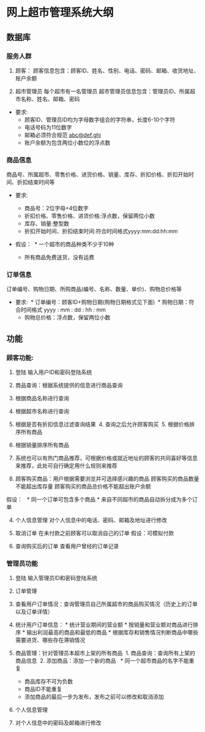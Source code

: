 # 网上超市管理系统大纲
## 数据库
### 服务人群
1. 顾客：
  顾客信息包含：顾客ID、姓名、性别、电话、密码、邮箱、收货地址、账户余额

2. 超市管理员
  每个超市有一名管理员
  超市管理员信息包含：管理员ID、所属超市名称、姓名、邮箱、密码

* 要求:
  * 顾客ID、管理员ID均为字母数字组合的字符串，长度6-10个字符
  * 电话号码为11位数字
  * 邮箱必须符合规范 abc@def.ghi
  * 账户余额为包含两位小数位的浮点数

### 商品信息
商品号、所属超市、零售价格、进货价格、销量、库存、折扣价格、折扣开始时间、折扣结束时间等

* 要求:
  * 商品号：2位字母+4位数字
  * 折扣价格、零售价格、进货价格:浮点数，保留两位小数
  * 库存、销量:整型数
  * 折扣开始时间、折扣结束时间:符合时间格式yyyy:mm:dd:hh:mm

* 假设：
  * 一个超市的商品种类不少于10种
  * 所有商品免费送货，没有运费

### 订单信息
订单编号、购物日期、所购商品(编号、名称、数量、单价)、购物总价格等

* 要求:
  * 订单编号：顾客ID+购物日期(购物日期格式见下面)
  * 购物日期：符合时间格式 yyyy : mm : dd : hh : mm
  * 购物总价格：浮点数，保留两位小数

## 功能
### 顾客功能:
1. 登陆
  输入用户ID和密码登陆系统

2. 商品查询：根据系统提供的信息进行商品查询
  1. 根据商品名称进行查询
  2. 根据超市名称进行查询
  3. 根据是否有折扣信息过滤查询结果
  4. 查询之后允许顾客购买
  5. 根据价格排序所有商品
  6. 根据销量排序所有商品
  7. 系统也可以有热门商品推荐，可根据价格或就近地址的顾客的共同喜好等信息来推荐，此处可自行确定用什么规则来推荐

3. 顾客购买商品：用户根据需要浏览并可选择感兴趣的商品
  顾客购买的商品数量不能超出库存量
  顾客购买的商品总价格不能超出账户余额

  假设：
    * 同一个订单可包含多个商品
    * 来自不同超市的商品自动拆分成为多个订单

4. 个人信息管理
  对个人信息中的电话、密码、邮箱及地址进行修改

5. 取消订单
  在未付款之前顾客可以取消自己的订单
  假设：可模拟付款

6. 查询购买后的订单
  查看用户曾经的订单记录

### 管理员功能

1. 登陆
  输入管理员ID和密码登陆系统

2. 订单管理
  1. 查看用户订单情况：查询管理员自己所属超市的商品购买情况（历史上的订单以及订单详情）

  2. 统计用户订单信息：
    * 统计营业期间的营业额
    * 按销量和营业额对商品进行排序
    * 输出利润最高的商品和最低的商品
    * 根据库存和销售情况判断商品中哪些需要进货、哪些存在滞销情况

3. 商品管理：针对管理员本超市上架的所有商品
  1. 商品查询：查询所有上架的商品信息
  2. 添加商品：添加一个新的商品
    * 同一个超市商品的名字不能重复
    * 商品库存不可为负数
    * 商品ID不能重复
    * 添加商品的最后一步为发布，发布之前可以修改和取消添加

4. 个人信息管理

5. 对个人信息中的密码及邮箱进行修改
